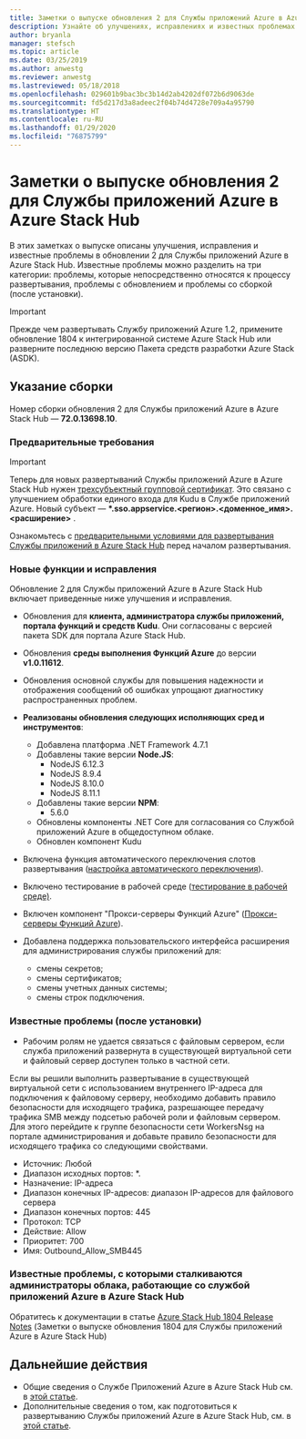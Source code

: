 ```yaml
---
title: Заметки о выпуске обновления 2 для Службы приложений Azure в Azure Stack Hub
description: Узнайте об улучшениях, исправлениях и известных проблемах в обновлении 2 для Службы приложений в Azure Stack Hub.
author: bryanla
manager: stefsch
ms.topic: article
ms.date: 03/25/2019
ms.author: anwestg
ms.reviewer: anwestg
ms.lastreviewed: 05/18/2018
ms.openlocfilehash: 029601b9bac3bc3b14d2ab4202df072b6d9063de
ms.sourcegitcommit: fd5d217d3a8adeec2f04b74d4728e709a4a95790
ms.translationtype: HT
ms.contentlocale: ru-RU
ms.lasthandoff: 01/29/2020
ms.locfileid: "76875799"
---
```

# <a name="app-service-on-azure-stack-hub-update-2-release-notes"></a>Заметки о выпуске обновления 2 для Службы приложений Azure в Azure Stack Hub

В этих заметках о выпуске описаны улучшения, исправления и известные проблемы в обновлении 2 для Службы приложений Azure в Azure Stack Hub. Известные проблемы можно разделить на три категории: проблемы, которые непосредственно относятся к процессу развертывания, проблемы с обновлением и проблемы со сборкой (после установки).

> [!IMPORTANT]
> Прежде чем развертывать Службу приложений Azure 1.2, примените обновление 1804 к интегрированной системе Azure Stack Hub или разверните последнюю версию Пакета средств разработки Azure Stack (ASDK).

## <a name="build-reference"></a>Указание сборки

Номер сборки обновления 2 для Службы приложений Azure в Azure Stack Hub — **72.0.13698.10**.

### <a name="prerequisites"></a>Предварительные требования

> [!IMPORTANT]
> Теперь для новых развертываний Службы приложений Azure в Azure Stack Hub нужен [трехсубъектный групповой сертификат](azure-stack-app-service-before-you-get-started.md#get-certificates). Это связано с улучшением обработки единого входа для Kudu в Службе приложений Azure. Новый субъект — **\*.sso.appservice.\<регион\>.\<доменное_имя\>.\<расширение\>** .

Ознакомьтесь с [предварительными условиями для развертывания Службы приложений в Azure Stack Hub](azure-stack-app-service-before-you-get-started.md) перед началом развертывания.

### <a name="new-features-and-fixes"></a>Новые функции и исправления

Обновление 2 для Службы приложений Azure в Azure Stack Hub включает приведенные ниже улучшения и исправления.

- Обновления для **клиента, администратора службы приложений, портала функций и средств Kudu**. Они согласованы с версией пакета SDK для портала Azure Stack Hub.

- Обновления **среды выполнения Функций Azure** до версии **v1.0.11612**.

- Обновления основной службы для повышения надежности и отображения сообщений об ошибках упрощают диагностику распространенных проблем.

- **Реализованы обновления следующих исполняющих сред и инструментов**:
  - Добавлена платформа .NET Framework 4.7.1
  - Добавлены такие версии **Node.JS**:
    - NodeJS 6.12.3
    - NodeJS 8.9.4
    - NodeJS 8.10.0
    - NodeJS 8.11.1
  - Добавлены такие версии **NPM**:
    - 5.6.0
  - Обновлены компоненты .NET Core для согласования со Службой приложений Azure в общедоступном облаке.
  - Обновлен компонент Kudu

- Включена функция автоматического переключения слотов развертывания ([настройка автоматического переключения](https://docs.microsoft.com/azure/app-service/deploy-staging-slots#configure-auto-swap)).

- Включено тестирование в рабочей среде ([тестирование в рабочей среде)](https://azure.microsoft.com/resources/videos/introduction-to-azure-websites-testing-in-production-with-galin-iliev/).

- Включен компонент "Прокси-серверы Функций Azure" ([Прокси-серверы Функций Azure](https://docs.microsoft.com/azure/azure-functions/functions-proxies)).

- Добавлена поддержка пользовательского интерфейса расширения для администрирования службы приложений для:
  - смены секретов;
  - смены сертификатов;
  - смены учетных данных системы;
  - смены строк подключения.

### <a name="known-issues-post-installation"></a>Известные проблемы (после установки)

- Рабочим ролям не удается связаться с файловым сервером, если служба приложений развернута в существующей виртуальной сети и файловый сервер доступен только в частной сети.

Если вы решили выполнить развертывание в существующей виртуальной сети с использованием внутреннего IP-адреса для подключения к файловому серверу, необходимо добавить правило безопасности для исходящего трафика, разрешающее передачу трафика SMB между подсетью рабочей роли и файловым сервером. Для этого перейдите к группе безопасности сети WorkersNsg на портале администрирования и добавьте правило безопасности для исходящего трафика со следующими свойствами.

* Источник: Любой
* Диапазон исходных портов: *.
* Назначение: IP-адреса
* Диапазон конечных IP-адресов: диапазон IP-адресов для файлового сервера
* Диапазон конечных портов: 445
* Протокол: TCP
* Действие: Allow
* Приоритет: 700
* Имя: Outbound_Allow_SMB445

### <a name="known-issues-for-cloud-admins-operating-azure-app-service-on-azure-stack-hub"></a>Известные проблемы, с которыми сталкиваются администраторы облака, работающие со службой приложений Azure в Azure Stack Hub

Обратитесь к документации в статье [Azure Stack Hub 1804 Release Notes](azure-stack-update-1903.md) (Заметки о выпуске обновления 1804 для Службы приложений Azure в Azure Stack Hub)

## <a name="next-steps"></a>Дальнейшие действия

- Общие сведения о Службе Приложений Azure в Azure Stack Hub см. в [этой статье](azure-stack-app-service-overview.md).
- Дополнительные сведения о том, как подготовиться к развертыванию Службы приложений Azure в Azure Stack Hub, см. в [этой статье](azure-stack-app-service-before-you-get-started.md).
